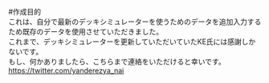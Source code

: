 #作成目的<br>
これは、自分で最新のデッキシミュレーターを使うためのデータを追加入力するため既存のデータを使用させていただきました。<br>
これまで、デッキシミュレーターを更新していただいていたKE氏には感謝しかないです。<br>
もし、何かありましたら、こちらまで連絡をいただけると幸いです。<br>
https://twitter.com/yanderezya_nai
